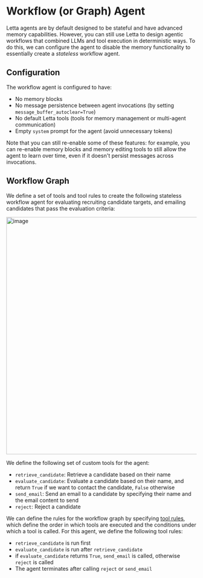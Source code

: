 # Workflow (or Graph) Agent
Letta agents are by default designed to be stateful and have advanced memory capabilities. However, you can still use Letta to design agentic workflows that combined LLMs and tool execution in deterministic ways. To do this, we can configure the agent to disable the memory functionality to essentially create a *stateless* workflow agent. 

## Configuration
The workflow agent is configured to have:
* No memory blocks
* No message persistence between agent invocations (by setting `message_buffer_autoclear=True`)
* No default Letta tools (tools for memory management or multi-agent communication)
* Empty `system` prompt for the agent (avoid unnecessary tokens) 

Note that you can still re-enable some of these features: for example, you can re-enable memory blocks and memory editing tools to still allow the agent to learn over time, even if it doesn't persist messages across invocations. 

## Workflow Graph 
We define a set of tools and tool rules to create the following stateless workflow agent for evaluating recruiting candidate targets, and emailing candidates that pass the evaluation criteria: 

<img width="628" alt="image" src="https://github.com/user-attachments/assets/45f91654-b7e0-40b7-91b6-3b2fbf4dd81e" />

We define the following set of custom tools for the agent: 
- `retrieve_candidate`: Retrieve a candidate based on their name
- `evaluate_candidate`: Evaluate a candidate based on their name, and return `True` if we want to contact the candidate, `False` otherwise
- `send_email`: Send an email to a candidate by specifying their name and the email content to send 
- `reject`: Reject a candidate
  
We can define the rules for the workflow graph by specifying [tool rules](https://docs.letta.com/guides/agents/tool-rules), which define the order in which tools are executed and the conditions under which a tool is called. For this agent, we define the following tool rules:
- `retrieve_candidate` is run first
- `evaluate_candidate` is run after `retrieve_candidate`
- if `evaluate_candidate` returns `True`, `send_email` is called, otherwise `reject` is called
- The agent terminates after calling `reject` or `send_email`



